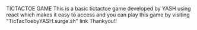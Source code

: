 TICTACTOE GAME 
This is a basic tictactoe game developed by YASH using react which makes it easy to access and you can play this game by visiting "TicTacToebyYASH.surge.sh" link
Thankyou!!
